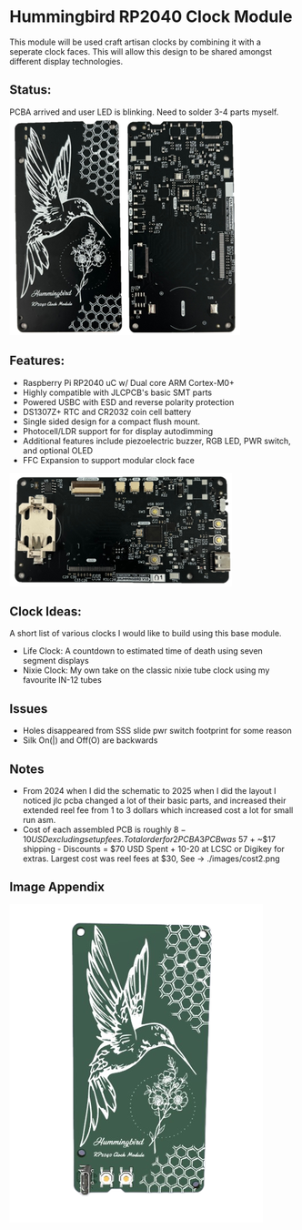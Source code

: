 # Hummingbird RP2040 Clock Module
This module will be used craft artisan clocks by combining it with a seperate clock faces. This will allow this design to be shared amongst different display technologies.

## Status:
PCBA arrived and user LED is blinking. Need to solder 3-4 parts myself.
![](./images/FB_PCB.png)
 
## Features:
* Raspberry Pi RP2040 uC w/ Dual core ARM Cortex-M0+
* Highly compatible with JLCPCB's basic SMT parts
* Powered USBC with ESD and reverse polarity protection
* DS1307Z+ RTC and CR2032 coin cell battery
* Single sided design for a compact flush mount.
* Photocell/LDR support for  for display autodimming
* Additional features include piezoelectric buzzer, RGB LED, PWR switch, and optional OLED
* FFC Expansion to support modular clock face

![](./images/F_PCBA1.png)

## Clock Ideas:
A short list of various clocks I would like to build using this base module.
* Life Clock: A countdown to estimated time of death using seven segment displays
* Nixie Clock: My own take on the classic nixie tube clock using my favourite IN-12 tubes

## Issues
* Holes disappeared from SSS slide pwr switch footprint for some reason
* Silk On(|) and Off(O) are backwards

## Notes
* From 2024 when I did the schematic to 2025 when I did the layout I noticed jlc pcba changed a lot of their basic parts, and increased their extended reel fee from 1 to 3 dollars which increased cost a lot for small run asm. 
* Cost of each assembled PCB is roughly $8-10 USD excluding setup fees. Total order for 2PCBA 3PCB was ~$57 + ~$17 shipping - Discounts = $70 USD Spent + 10-20 at LCSC or Digikey for extras. Largest cost was reel fees at $30, See -> ./images/cost2.png

## Image Appendix

![](./images/pcb_cad_back.PNG)
